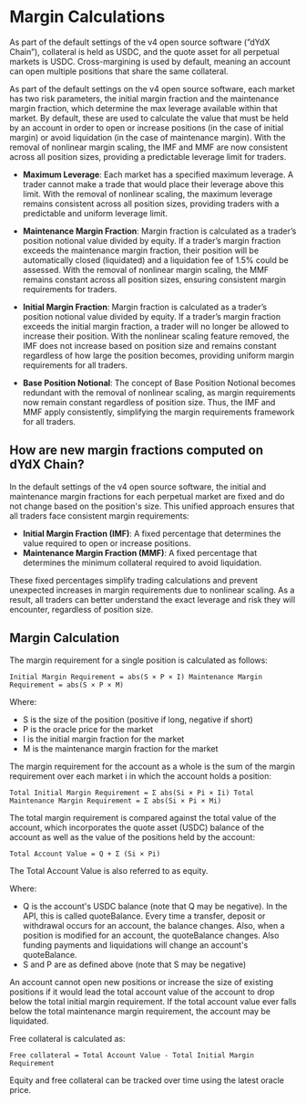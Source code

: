 # Margin Calculations

As part of the default settings of the v4 open source software (”dYdX Chain”), collateral is held as USDC, and the quote asset for all perpetual markets is USDC. Cross-margining is used by default, meaning an account can open multiple positions that share the same collateral.

As part of the default settings on the v4 open source software, each market has two risk parameters, the initial margin fraction and the maintenance margin fraction, which determine the max leverage available within that market. By default, these are used to calculate the value that must be held by an account in order to open or increase positions (in the case of initial margin) or avoid liquidation (in the case of maintenance margin). With the removal of nonlinear margin scaling, the IMF and MMF are now consistent across all position sizes, providing a predictable leverage limit for traders.

  - **Maximum Leverage**: Each market has a specified maximum leverage. A trader cannot make a trade that would place their leverage above this limit. With the removal of nonlinear scaling, the maximum leverage remains consistent across all position sizes, providing traders with a predictable and uniform leverage limit.

  - **Maintenance Margin Fraction**: Margin fraction is calculated as a trader’s position notional value divided by equity. If a trader’s margin fraction exceeds the maintenance margin fraction, their position will be automatically closed (liquidated) and a liquidation fee of 1.5% could be assessed. With the removal of nonlinear margin scaling, the MMF remains constant across all position sizes, ensuring consistent margin requirements for traders.

  - **Initial Margin Fraction**: Margin fraction is calculated as a trader’s position notional value divided by equity. If a trader’s margin fraction exceeds the initial margin fraction, a trader will no longer be allowed to increase their position. With the nonlinear scaling feature removed, the IMF does not increase based on position size and remains constant regardless of how large the position becomes, providing uniform margin requirements for all traders.

  - **Base Position Notional**: The concept of Base Position Notional becomes redundant with the removal of nonlinear scaling, as margin requirements now remain constant regardless of position size. Thus, the IMF and MMF apply consistently, simplifying the margin requirements framework for all traders.

## How are new margin fractions computed on dYdX Chain?

In the default settings of the v4 open source software, the initial and maintenance margin fractions for each perpetual market are fixed and do not change based on the position's size. This unified approach ensures that all traders face consistent margin requirements:

  - **Initial Margin Fraction (IMF)**: A fixed percentage that determines the value required to open or increase positions.
  - **Maintenance Margin Fraction (MMF)**: A fixed percentage that determines the minimum collateral required to avoid liquidation.

These fixed percentages simplify trading calculations and prevent unexpected increases in margin requirements due to nonlinear scaling. As a result, all traders can better understand the exact leverage and risk they will encounter, regardless of position size.

## Margin Calculation

The margin requirement for a single position is calculated as follows:

    Initial Margin Requirement = abs(S × P × I) Maintenance Margin Requirement = abs(S × P × M)

Where:

- S is the size of the position (positive if long, negative if short)
- P is the oracle price for the market
- I is the initial margin fraction for the market
- M is the maintenance margin fraction for the market

The margin requirement for the account as a whole is the sum of the margin requirement over each market i in which the account holds a position:

    Total Initial Margin Requirement = Σ abs(Si × Pi × Ii) Total Maintenance Margin Requirement = Σ abs(Si × Pi × Mi)

The total margin requirement is compared against the total value of the account, which incorporates the quote asset (USDC) balance of the account as well as the value of the positions held by the account:

    Total Account Value = Q + Σ (Si × Pi)

The Total Account Value is also referred to as equity.

Where:

  - Q is the account's USDC balance (note that Q may be negative). In the API, this is called quoteBalance. Every time a transfer, deposit or withdrawal occurs for an account, the balance changes. Also, when a position is modified for an account, the quoteBalance changes. Also funding payments and liquidations will change an account's quoteBalance.
  - S and P are as defined above (note that S may be negative)

An account cannot open new positions or increase the size of existing positions if it would lead the total account value of the account to drop below the total initial margin requirement. If the total account value ever falls below the total maintenance margin requirement, the account may be liquidated.

Free collateral is calculated as:

    Free collateral = Total Account Value - Total Initial Margin Requirement

Equity and free collateral can be tracked over time using the latest oracle price.
